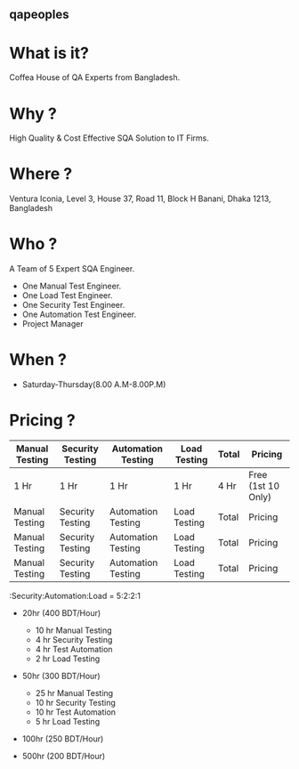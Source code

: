 ## qapeoples

# What is it?

Coffea House of QA Experts from Bangladesh.

# Why ?

High Quality & Cost Effective SQA Solution to IT Firms.

# Where ?

Ventura Iconia, Level 3, House 37, Road 11, Block H Banani, Dhaka 1213, Bangladesh

# Who ?

A Team of 5 Expert SQA Engineer.
* One Manual Test Engineer.
* One Load Test Engineer.
* One Security Test Engineer.
* One Automation Test Engineer.
* Project Manager

# When ?
* Saturday-Thursday(8.00 A.M-8.00P.M)

# Pricing ?

| Manual Testing | Security Testing | Automation Testing | Load Testing | Total | Pricing |
| -------------- | ---------------- | ------------------ | ------------ | ----- | ------- |
| 1 Hr | 1 Hr  | 1 Hr | 1 Hr | 4 Hr | Free (1st 10 Only) |
| Manual Testing | Security Testing | Automation Testing | Load Testing | Total | Pricing |
| Manual Testing | Security Testing | Automation Testing | Load Testing | Total | Pricing |
| Manual Testing | Security Testing | Automation Testing | Load Testing | Total | Pricing |

:Security:Automation:Load = 5:2:2:1

* 20hr (400 BDT/Hour)
  - 10 hr Manual Testing
  - 4 hr Security Testing
  - 4 hr Test Automation
  - 2 hr Load Testing

* 50hr (300 BDT/Hour)
  - 25 hr Manual Testing
  - 10 hr Security Testing
  - 10 hr Test Automation
  - 5 hr Load Testing

* 100hr (250 BDT/Hour)

* 500hr (200 BDT/Hour)

 

